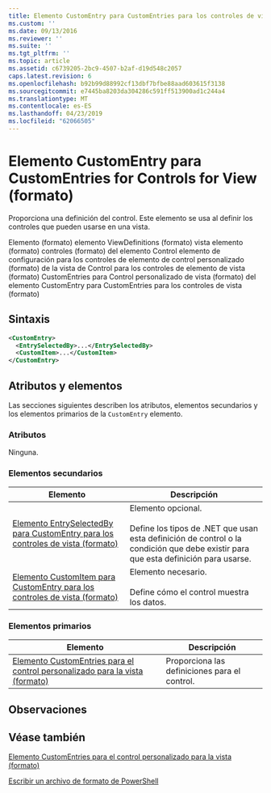 ```yaml
---
title: Elemento CustomEntry para CustomEntries para los controles de vista (formato) | Microsoft Docs
ms.custom: ''
ms.date: 09/13/2016
ms.reviewer: ''
ms.suite: ''
ms.tgt_pltfrm: ''
ms.topic: article
ms.assetid: c6739205-2bc9-4507-b2af-d19d548c2057
caps.latest.revision: 6
ms.openlocfilehash: b92b99d88992cf13dbf7bfbe88aad603615f3138
ms.sourcegitcommit: e7445ba8203da304286c591ff513900ad1c244a4
ms.translationtype: MT
ms.contentlocale: es-ES
ms.lasthandoff: 04/23/2019
ms.locfileid: "62066505"
---
```

# <a name="customentry-element-for-customentries-for-controls-for-view-format"></a>Elemento CustomEntry para CustomEntries for Controls for View (formato)

Proporciona una definición del control. Este elemento se usa al definir los controles que pueden usarse en una vista.

Elemento (formato) elemento ViewDefinitions (formato) vista elemento (formato) controles (formato) del elemento Control elemento de configuración para los controles de elemento de control personalizado (formato) de la vista de Control para los controles de elemento de vista (formato) CustomEntries para Control personalizado de vista (formato) del elemento CustomEntry para CustomEntries para los controles de vista (formato)

## <a name="syntax"></a>Sintaxis

```xml
<CustomEntry>
  <EntrySelectedBy>...</EntrySelectedBy>
  <CustomItem>...</CustomItem>
</CustomEntry>
```

## <a name="attributes-and-elements"></a>Atributos y elementos

Las secciones siguientes describen los atributos, elementos secundarios y los elementos primarios de la `CustomEntry` elemento.

### <a name="attributes"></a>Atributos

Ninguna.

### <a name="child-elements"></a>Elementos secundarios

|Elemento|Descripción|
|-------------|-----------------|
|[Elemento EntrySelectedBy para CustomEntry para los controles de vista (formato)](./entryselectedby-element-for-customentry-for-controls-for-view-format.md)|Elemento opcional.<br /><br /> Define los tipos de .NET que usan esta definición de control o la condición que debe existir para que esta definición para usarse.|
|[Elemento CustomItem para CustomEntry para los controles de vista (formato)](./customitem-element-for-customentry-for-controls-for-view-format.md)|Elemento necesario.<br /><br /> Define cómo el control muestra los datos.|

### <a name="parent-elements"></a>Elementos primarios

|Elemento|Descripción|
|-------------|-----------------|
|[Elemento CustomEntries para el control personalizado para la vista (formato)](./customentries-element-for-customcontrol-for-view-format.md)|Proporciona las definiciones para el control.|

## <a name="remarks"></a>Observaciones

## <a name="see-also"></a>Véase también

[Elemento CustomEntries para el control personalizado para la vista (formato)](./customentries-element-for-customcontrol-for-view-format.md)

[Escribir un archivo de formato de PowerShell](./writing-a-powershell-formatting-file.md)
